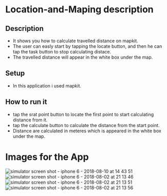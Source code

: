 # Location-and-Maping description

## Description
- It shows you how to calculate travelled distance on mapkit.
- The user can easly start by tapping the locate button, and then he can tap the task button to stop calculating distace. 
- The travelled distance will appear in the white box under the map.

## Setup
- In this application i used mapkit.

## How to run it

- tap the srat point button to locate the first point to start calculating distance from it.
- tap the calculate button to calculate the distance from the start point.
- Distance are calculated in meteres which is appeared in the white box under the map.

# Images for the App

![simulator screen shot - iphone 6 - 2018-08-10 at 14 43 51](https://user-images.githubusercontent.com/35192412/43958484-ea36a552-9cab-11e8-8792-aaf8f55805ca.png)    ![simulator screen shot - iphone 6 - 2018-08-02 at 21 13 46](https://user-images.githubusercontent.com/35192412/43958193-d6c61648-9caa-11e8-89c0-a1126f01c38d.png)
![simulator screen shot - iphone 6 - 2018-08-02 at 21 13 51](https://user-images.githubusercontent.com/35192412/43958203-dcc4a10e-9caa-11e8-9bb9-e08d8ee356e3.png)    ![simulator screen shot - iphone 6 - 2018-08-02 at 21 13 56](https://user-images.githubusercontent.com/35192412/43958207-df2bc60c-9caa-11e8-923d-f88c44cde079.png)
